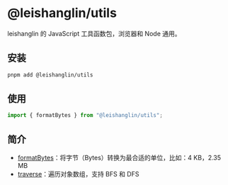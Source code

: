 # @leishanglin/utils

leishanglin 的 JavaScript 工具函数包，浏览器和 Node 通用。

## 安装

```sh
pnpm add @leishanglin/utils
```

## 使用

```js
import { formatBytes } from "@leishanglin/utils";
```

## 简介
- [formatBytes](https://github.com/leishanglin/utils.leishanglin.com/blob/main/packages/utils/src/formatBytes.ts)：将字节（Bytes）转换为最合适的单位，比如：4 KB，2.35 MB
- [traverse](https://github.com/leishanglin/utils.leishanglin.com/blob/main/packages/utils/src/traverse.ts)：遍历对象数组，支持 BFS 和 DFS